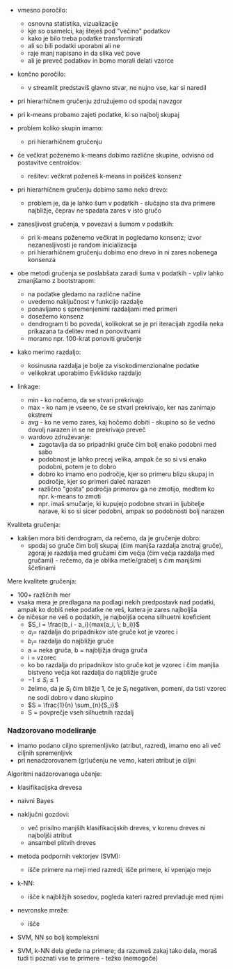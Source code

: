 - vmesno poročilo:
	- osnovna statistika, vizualizacije
	- kje so osamelci, kaj šteješ pod "večino" podatkov
	- kako je bilo treba podatke transformirati
	- ali so bili podatki uporabni ali ne
	- raje manj napisano in da slika več pove
	- ali je preveč podatkov in bomo morali delati vzorce
- končno poročilo:
	- v streamlit predstaviš glavno stvar, ne nujno vse, kar si naredil

- pri hierarhičnem gručenju združujemo od spodaj navzgor
- pri k-means probamo zajeti podatke, ki so najbolj skupaj 

- problem koliko skupin imamo:
	- pri hierarhičnem gručenju

- če večkrat poženemo k-means dobimo različne skupine, odvisno od postavitve centroidov:
	- rešitev: večkrat poženeš k-means in poiščeš konsenz
- pri hierarhičnem gručenju dobimo samo neko drevo:
	- problem je, da je lahko šum v podatkih - slučajno sta dva primere najbližje, čeprav ne spadata zares v isto gručo

- zanesljivost gručenja, v povezavi s šumom v podatkih:
	- pri k-means poženemo večkrat in pogledamo konsenz; izvor nezanesljivosti je random inicializacija
	- pri hierarhičnem gručenju dobimo eno drevo in ni zares nobenega konsenza
- obe metodi gručenja se poslabšata zaradi šuma v podatkih - vpliv lahko zmanjšamo z bootstrapom:
	- na podatke gledamo na različne načine
	- uvedemo naključnost v funkcijo razdalje
	- ponavljamo s spremenjenimi razdaljami med primeri
	- dosežemo konsenz
	- dendrogram ti bo povedal, kolikokrat se je pri iteracijah zgodila neka prikazana ta delitev med n ponovitvami
	- moramo npr. 100-krat ponoviti gručenje

- kako merimo razdaljo:
	- kosinusna razdalja je bolje za visokodimenzionalne podatke
	- velikokrat uporabimo Evklidsko razdaljo

- linkage:
	- min -  ko nočemo, da se stvari prekrivajo
	- max - ko nam je vseeno, če se stvari prekrivajo, ker nas zanimajo ekstremi
	- avg - ko ne vemo zares, kaj hočemo dobiti - skupino so še vedno dovolj narazen in se ne prekrivajo preveč
	- wardovo združevanje:
		- zagotavlja da so pripadniki gruče čim bolj enako podobni med sabo
		- podobnost je lahko precej velika, ampak če so si vsi enako podobni, potem je to dobro
		- dobro ko imamo eno področje, kjer so primeru blizu skupaj in področje, kjer so primeri daleč narazen
		- različno "gosta" področja primerov ga ne zmotijo, medtem ko npr. k-means to zmoti
		- npr. imaš smučarje, ki kupujejo podobne stvari in ljubitelje narave, ki so si sicer podobni, ampak so podobnosti bolj narazen

Kvaliteta gručenja:
- kakšen mora biti dendrogram, da rečemo, da je gručenje dobro:
	- spodaj so gruče čim bolj skupaj (čim manjša razdalja znotraj gruče), zgoraj je razdalja med gručami čim večja (čim večja razdalja med gručami) - rečemo, da je oblika metle/grabelj s čim manjšimi ščetinami

Mere kvalitete gručenja:
- 100+ različnih mer
- vsaka mera je predlagana na podlagi nekih predpostavk nad podatki, ampak ko dobiš neke podatke ne veš, katera je zares najboljša
- če ničesar ne veš o podatkih, je najboljša ocena silhuetni koeficient
	- $S_i = \frac{b_i - a_i}{max(a_i, \; b_i)}$
	- $a_i =$ razdalja do pripadnikov iste gruče kot je vzorec i
	- $b_i =$ razdalja do najbližje gruče
	- a = neka gruča, b = najbljižja druga gruča
	- i = vzorec
	- ko bo razdalja do pripadnikov isto gruče kot je vzorec i čim manjša bistveno večja kot razdalja do najbližje gruče
	- $-1 \leq S_i \leq 1$
	- želimo, da je $S_i$ čim bližje 1, če je $S_i$ negativen, pomeni, da tisti vzorec ne sodi dobro v dano skupino
	- $S = \frac{1}{n} \sum_{n}{S_i}$
	- S = povprečje vseh silhuetnih razdalj

### Nadzorovano modeliranje

- imamo podano ciljno spremenljivko (atribut, razred), imamo eno ali več ciljnih spremenljivk
- pri nenadzorovanem (gr)učenju ne vemo, kateri atribut je ciljni

Algoritmi nadzorovanega učenje:
- klasifikacijska drevesa
- naivni Bayes
- naključni gozdovi:
	- več prisilno manjših klasifikacijskih dreves, v korenu dreves ni najboljši atribut
	- ansambel plitvih dreves
- metoda podpornih vektorjev (SVM):
	- išče primere na meji med razredi; išče primere, ki vpenjajo mejo
- k-NN:
	- išče k najbližjih sosedov, pogleda kateri razred prevladuje med njimi
- nevronske mreže:
	- išče 

- SVM, NN so bolj kompleksni
- SVM, k-NN dela glede na primere; da razumeš zakaj tako dela, moraš tudi ti poznati vse te primere - težko (nemogoče)